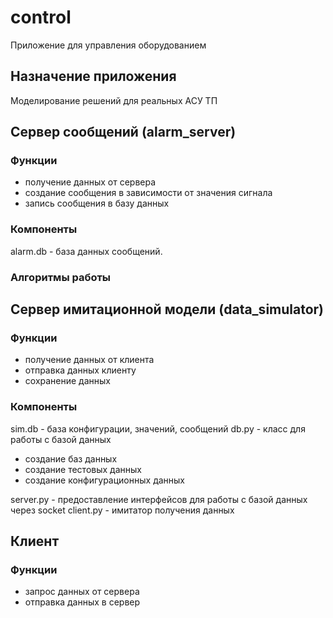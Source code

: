 # control
Приложение для управления оборудованием

## Назначение приложения

Моделирование решений для реальных АСУ ТП

## Сервер сообщений (alarm_server)

### Функции

- получение данных от сервера
- создание сообщения в зависимости от значения сигнала
- запись сообщения в базу данных

### Компоненты

alarm.db - база данных сообщений.

### Алгоритмы работы



## Сервер имитационной модели (data_simulator)

### Функции

- получение данных от клиента
- отправка данных клиенту
- сохранение данных

### Компоненты

sim.db - база конфигурации, значений, сообщений
db.py - класс для работы с базой данных

- создание баз данных
- создание тестовых данных
- создание конфигурационных данных 

server.py - предоставление интерфейсов для работы с базой данных через socket
client.py - имитатор получения данных

## Клиент

### Функции

- запрос данных от сервера
- отправка данных в сервер